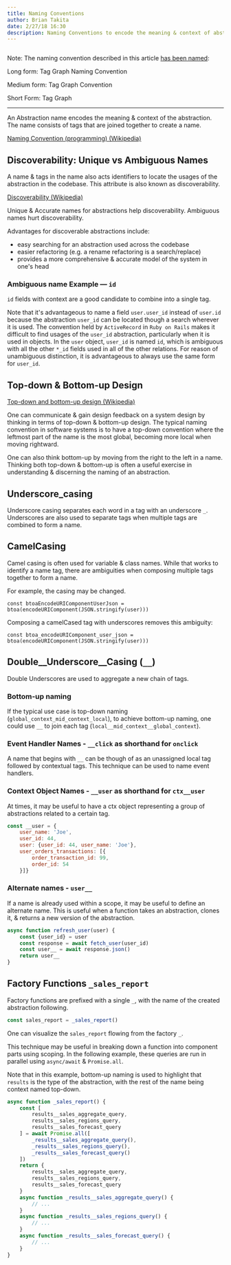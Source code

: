 ```yaml
---
title: Naming Conventions
author: Brian Takita
date: 2/27/18 16:30
description: Naming Conventions to encode the meaning & context of abstractions
---
```


```js exec route
```

Note: The naming convention described in this article
	<a target="_blank" href="/posts/tag-graph-naming-convention">has been named</a>:

Long form: Tag Graph Naming Convention

Medium form: Tag Graph Convention

Short Form: Tag Graph

---

An Abstraction name encodes the meaning & context of the abstraction.
The name consists of tags that are joined together to create a name.

<a target="_blank" href="https://en.wikipedia.org/wiki/Naming_convention_(programming)">
	Naming Convention (programming) (Wikipedia)
</a>

## Discoverability: Unique vs Ambiguous Names

A name & tags in the name also acts identifiers to locate
	the usages of the abstraction in the codebase.
This attribute is also known as discoverability.

<a target="_blank" href="https://en.wikipedia.org/wiki/Discoverability">Discoverability (Wikipedia)</a>

Unique & Accurate names for abstractions help discoverability.
Ambiguous names hurt discoverability.

Advantages for discoverable abstractions include:

  * easy searching for an abstraction used across the codebase
  * easier refactoring (e.g. a rename refactoring is a search/replace)
  * provides a more comprehensive & accurate model of the system in one's head

<!--more-->
  
### Ambiguous name Example — `id`

`id` fields with context are a good candidate to combine into a single tag.

Note that it's advantageous to name a field `user.user_id`
	instead of `user.id` because the abstraction `user_id` can be located
		though a search wherever it is used.
The convention held by `ActiveRecord` in `Ruby on Rails` 
	makes it difficult to find usages of the `user_id` abstraction,
	particularly when it is used in objects.
In the `user` object, `user_id` is named `id`,
	which is ambiguous with all the other `*_id` fields used in all of the other relations.
For reason of unambiguous distinction, it is advantageous to always use the same form for `user_id`.

## Top-down & Bottom-up Design

<a target="_blank" href="https://en.wikipedia.org/wiki/Top-down_and_bottom-up_design">
	Top-down and bottom-up design (Wikipedia)
</a>

One can communicate & gain design feedback on a system design by thinking
	in terms of top-down & bottom-up design.
The typical naming convention in software systems is to have a top-down convention
	where the leftmost part of the name is the most global, becoming more local when moving rightward.

One can also think bottom-up by moving from the right to the left in a name.
Thinking both top-down & bottom-up is often a useful exercise 
	in understanding & discerning the naming of an abstraction.

## Underscore_casing

Underscore casing separates each word in a tag with an underscore `_`.
Underscores are also used to separate tags when multiple tags are combined to form a name.

## CamelCasing

Camel casing is often used for variable & class names.
While that works to identify a name tag,
	there are ambiguities when composing multiple tags together to form a name.

For example, the casing may be changed.

`const btoaEncodeURIComponentUserJson = btoa(encodeURIComponent(JSON.stringify(user)))`

Composing a camelCased tag with underscores removes this ambiguity:

`const btoa_encodeURIComponent_user_json = btoa(encodeURIComponent(JSON.stringify(user)))`

## Double__Underscore__Casing (`__`)

Double Underscores are used to aggregate a new chain of tags.

### Bottom-up naming

If the typical use case is top-down naming (`global_context_mid_context_local`),
	to achieve bottom-up naming, one could use `__` to join each tag (`local__mid_context__global_context`).

### Event Handler Names - `__click` as shorthand for `onclick`

A name that begins with `__` can be though of as an unassigned local tag followed by contextual tags.
This technique can be used to name event handlers.

### Context Object Names - `__user` as shorthand for `ctx__user`

At times, it may be useful to have a ctx object representing a group of abstractions related to a certain tag.

```js
const __user = {
	user_name: 'Joe',
	user_id: 44,
	user: {user_id: 44, user_name: 'Joe'},
	user_orders_transactions: [{
		order_transaction_id: 99,
		order_id: 54
	}]}
```

### Alternate names - `user__`

If a name is already used within a scope, it may be useful to define an alternate name.
This is useful when a function takes an abstraction, clones it, & returns a new version of the abstraction.

```js
async function refresh_user(user) {
	const {user_id} = user
	const response = await fetch_user(user_id)
	const user__ = await response.json()
	return user__
}
```

## Factory Functions `_sales_report`

Factory functions are prefixed with a single `_`,
	with the name of the created abstraction following.

```js
const sales_report = _sales_report()
```

One can visualize the `sales_report` flowing from the factory `_`.

This technique may be useful in breaking down a function into component parts using scoping.
In the following example, these queries are run in parallel using `async/await` & `Promise.all`.

Note that in this example,
	bottom-up naming is used to highlight that `results` is the type of the abstraction,
	with the rest of the name being context named top-down.

```js
async function _sales_report() {
	const [
		results__sales_aggregate_query,
		results__sales_regions_query,
		results__sales_forecast_query
	] = await Promise.all([
		_results__sales_aggregate_query(),
		_results__sales_regions_query(),
		_results__sales_forecast_query()
	])
	return {
		results__sales_aggregate_query,
		results__sales_regions_query,
		results__sales_forecast_query
	}
	async function _results__sales_aggregate_query() {
		// ...
	}
	async function _results__sales_regions_query() {
		// ...
	}
	async function _results__sales_forecast_query() {
		// ...
	}
}
```

